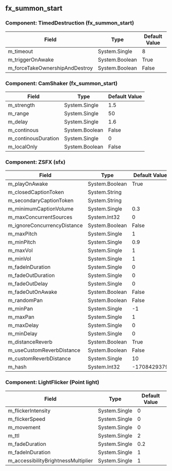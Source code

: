 ## fx_summon_start

### Component: TimedDestruction (fx_summon_start)

|Field|Type|Default Value|
|-----|----|-------------|
|m_timeout|System.Single|8|
|m_triggerOnAwake|System.Boolean|True|
|m_forceTakeOwnershipAndDestroy|System.Boolean|False|

### Component: CamShaker (fx_summon_start)

|Field|Type|Default Value|
|-----|----|-------------|
|m_strength|System.Single|1.5|
|m_range|System.Single|50|
|m_delay|System.Single|1.6|
|m_continous|System.Boolean|False|
|m_continousDuration|System.Single|0|
|m_localOnly|System.Boolean|False|

### Component: ZSFX (sfx)

|Field|Type|Default Value|
|-----|----|-------------|
|m_playOnAwake|System.Boolean|True|
|m_closedCaptionToken|System.String||
|m_secondaryCaptionToken|System.String||
|m_minimumCaptionVolume|System.Single|0.3|
|m_maxConcurrentSources|System.Int32|0|
|m_ignoreConcurrencyDistance|System.Boolean|False|
|m_maxPitch|System.Single|1|
|m_minPitch|System.Single|0.9|
|m_maxVol|System.Single|1|
|m_minVol|System.Single|1|
|m_fadeInDuration|System.Single|0|
|m_fadeOutDuration|System.Single|0|
|m_fadeOutDelay|System.Single|0|
|m_fadeOutOnAwake|System.Boolean|False|
|m_randomPan|System.Boolean|False|
|m_minPan|System.Single|-1|
|m_maxPan|System.Single|1|
|m_maxDelay|System.Single|0|
|m_minDelay|System.Single|0|
|m_distanceReverb|System.Boolean|True|
|m_useCustomReverbDistance|System.Boolean|False|
|m_customReverbDistance|System.Single|10|
|m_hash|System.Int32|-1708429379|

### Component: LightFlicker (Point light)

|Field|Type|Default Value|
|-----|----|-------------|
|m_flickerIntensity|System.Single|0|
|m_flickerSpeed|System.Single|0|
|m_movement|System.Single|0|
|m_ttl|System.Single|2|
|m_fadeDuration|System.Single|0.2|
|m_fadeInDuration|System.Single|1|
|m_accessibilityBrightnessMultiplier|System.Single|1|

